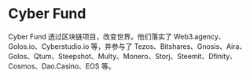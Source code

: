 # 

# Cyber Fund

Cyber Fund 透过区块链项目，改变世界。他们落实了 Web3.agency、Golos.io、Cyberstudio.io 等，并参与了 Tezos、Bitshares、Gnosis、Aira、Golos、Qtum、Steepshot、Multy、Monero、Storj、Steemit、Dfinity、Cosmos、Dao.Casino、EOS 等。


